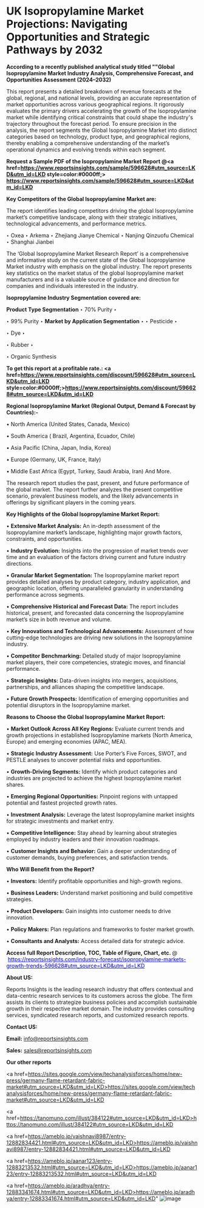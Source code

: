 # UK Isopropylamine Market Projections: Navigating Opportunities and Strategic Pathways by 2032

<strong>According to a recently published analytical study titled ""Global Isopropylamine Market Industry Analysis, Comprehensive Forecast, and Opportunities Assessment (2024–2032)</strong>

This report presents a detailed breakdown of revenue forecasts at the global, regional, and national levels, providing an accurate representation of market opportunities across various geographical regions. It rigorously evaluates the primary drivers accelerating the growth of the Isopropylamine market while identifying critical constraints that could shape the industry's trajectory throughout the forecast period. To ensure precision in the analysis, the report segments the Global Isopropylamine Market into distinct categories based on technology, product type, and geographical regions, thereby enabling a comprehensive understanding of the market’s operational dynamics and evolving trends within each segment.

<strong>Request a Sample PDF of the Isopropylamine Market Report </strong><strong>@<a href=https://www.reportsinsights.com/sample/596628#utm_source=LKD&utm_id=LKD style=color:#0000ff;> https://www.reportsinsights.com/sample/596628#utm_source=LKD&utm_id=LKD</a></strong></font>

<strong>Key Competitors of the Global Isopropylamine Market are:</strong>

The report identifies leading competitors driving the global Isopropylamine market’s competitive landscape, along with their strategic initiatives, technological advancements, and performance metrics.

‣ Oxea
‣ Arkema
‣ Zhejiang Jianye Chemical
‣ Nanjing Qinzuofu Chemical
‣ Shanghai Jianbei

The ‘Global Isopropylamine Market Research Report’ is a comprehensive and informative study on the current state of the Global Isopropylamine Market industry with emphasis on the global industry. The report presents key statistics on the market status of the global Isopropylamine market manufacturers and is a valuable source of guidance and direction for companies and individuals interested in the industry.

<strong>Isopropylamine Industry Segmentation covered are:</strong>

<strong>Product Type Segmentation</strong>
‣
70% Purity
‣ 

‣ 99% Purity
‣ 
<strong>Market by Application Segmentation</strong>
‣
‣  Pesticide
‣ 

‣ Dye
‣ 

‣ Rubber
‣ 

‣ Organic Synthesis

<strong>To get this report at a profitable rate.: <a href=https://www.reportsinsights.com/discount/596628#utm_source=LKD&utm_id=LKD style=color:#0000ff;>https://www.reportsinsights.com/discount/596628#utm_source=LKD&utm_id=LKD</a></strong></font>

<strong>Regional Isopropylamine Market (Regional Output, Demand &amp; Forecast by Countries):-</strong>

• North America (United States, Canada, Mexico)

• South America ( Brazil, Argentina, Ecuador, Chile)

• Asia Pacific (China, Japan, India, Korea)

• Europe (Germany, UK, France, Italy)

• Middle East Africa (Egypt, Turkey, Saudi Arabia, Iran) And More.

The research report studies the past, present, and future performance of the global market. The report further analyzes the present competitive scenario, prevalent business models, and the likely advancements in offerings by significant players in the coming years.

<strong>Key Highlights of the Global Isopropylamine Market Report:</strong>

• <strong>Extensive Market Analysis:</strong> An in-depth assessment of the Isopropylamine market’s landscape, highlighting major growth factors, constraints, and opportunities.

• <strong>Industry Evolution:</strong> Insights into the progression of market trends over time and an evaluation of the factors driving current and future industry directions.

• <strong>Granular Market Segmentation:</strong> The Isopropylamine market report provides detailed analyses by product category, industry application, and geographic location, offering unparalleled granularity in understanding performance across segments.

• <strong>Comprehensive Historical and Forecast Data:</strong> The report includes historical, present, and forecasted data concerning the Isopropylamine market’s size in both revenue and volume.

• <strong>Key Innovations and Technological Advancements:</strong> Assessment of how cutting-edge technologies are driving new solutions in the Isopropylamine industry.

• <strong>Competitor Benchmarking:</strong> Detailed study of major Isopropylamine market players, their core competencies, strategic moves, and financial performance.

• <strong>Strategic Insights:</strong> Data-driven insights into mergers, acquisitions, partnerships, and alliances shaping the competitive landscape.

• <strong>Future Growth Prospects:</strong> Identification of emerging opportunities and potential disruptors in the Isopropylamine market.

<strong>Reasons to Choose the Global Isopropylamine Market Report:</strong>

• <strong>Market Outlook Across All Key Regions:</strong> Evaluate current trends and growth projections in established Isopropylamine markets (North America, Europe) and emerging economies (APAC, MEA).

• <strong>Strategic Industry Assessment:</strong> Use Porter’s Five Forces, SWOT, and PESTLE analyses to uncover potential risks and opportunities.

• <strong>Growth-Driving Segments:</strong> Identify which product categories and industries are projected to achieve the highest Isopropylamine market shares.

• <strong>Emerging Regional Opportunities:</strong> Pinpoint regions with untapped potential and fastest projected growth rates.

• <strong>Investment Analysis:</strong> Leverage the latest Isopropylamine market insights for strategic investments and market entry.

• <strong>Competitive Intelligence:</strong> Stay ahead by learning about strategies employed by industry leaders and their innovation roadmaps.

• <strong>Customer Insights and Behavior:</strong> Gain a deeper understanding of customer demands, buying preferences, and satisfaction trends.

<strong>Who Will Benefit from the Report?</strong>

• <strong>Investors:</strong> Identify profitable opportunities and high-growth regions.

• <strong>Business Leaders:</strong> Understand market positioning and build competitive strategies.

• <strong>Product Developers:</strong> Gain insights into customer needs to drive innovation.

• <strong>Policy Makers:</strong> Plan regulations and frameworks to foster market growth.

• <strong>Consultants and Analysts:</strong> Access detailed data for strategic advice.
</ul>
<strong>Access full Report Description, TOC, Table of Figure, Chart, etc. </strong>@  <a href=https://reportsinsights.com/industry-forecast/isopropylamine-markets-growth-trends-596628#utm_source=LKD&utm_id=LKD style=color:#0000ff;>https://reportsinsights.com/industry-forecast/isopropylamine-markets-growth-trends-596628#utm_source=LKD&utm_id=LKD</a></font>

<strong><strong>About US</strong>:</strong>

Reports Insights is the leading research industry that offers contextual and data-centric research services to its customers across the globe. The firm assists its clients to strategize business policies and accomplish sustainable growth in their respective market domain. The industry provides consulting services, syndicated research reports, and customized research reports.

<strong>Contact US:</strong>

<p class=""""><b>Email:</b> <a href=mailto:info@reportsinsights.com>info@reportsinsights.com</a></p>
<p class=""""><b>Sales:</b> <a href=mailto:sales@reportsinsights.com>sales@reportsinsights.com</a></p>

<strong>Our other reports</strong>

<a href=https://sites.google.com/view/techanalysisforces/home/new-press/germany-flame-retardant-fabric-market#utm_source=LKD&utm_id=LKD>https://sites.google.com/view/techanalysisforces/home/new-press/germany-flame-retardant-fabric-market#utm_source=LKD&utm_id=LKD</a>

<a href=https://tanomuno.com/illust/384122#utm_source=LKD&utm_id=LKD>https://tanomuno.com/illust/384122#utm_source=LKD&utm_id=LKD</a>

<a href=https://ameblo.jp/vaishnavi8987/entry-12882834421.html#utm_source=LKD&utm_id=LKD>https://ameblo.jp/vaishnavi8987/entry-12882834421.html#utm_source=LKD&utm_id=LKD</a>

<a href=https://ameblo.jp/aanar123/entry-12883213532.html#utm_source=LKD&utm_id=LKD>https://ameblo.jp/aanar123/entry-12883213532.html#utm_source=LKD&utm_id=LKD</a>

<a href=https://ameblo.jp/aradhya/entry-12883341674.html#utm_source=LKD&utm_id=LKD>https://ameblo.jp/aradhya/entry-12883341674.html#utm_source=LKD&utm_id=LKD</a>"
![image](https://github.com/user-attachments/assets/d9f9d5b7-41e2-4044-82f6-056738c6ad5e)
